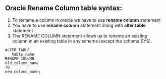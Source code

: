 ## Oracle Rename Column table syntax:

1. To rename a column in oracle we have to use **rename column** statement
2. You have to use **rename column** statement along with **alter table** statement
3. The RENAME COLUMN statement allows us to rename an existing column in an existing table in any schema (except the schema SYS).

```
ALTER TABLE
   table_name
RENAME COLUMN
old_column_name 
TO
new_column_name;
```

